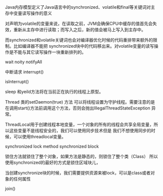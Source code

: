 Java内存模型定义了Java语言中的synchronized、volatile和final等关键词对主存中变量读写操作的意义

对声明为volatile的变量来说，在读取之前，JVM会确保CPU中缓存的值首先会失效，重新从主存中进行读取；而写入之后，新的值会被马上写入到主存中。

而synchronized和volatile关键词也会对编译器优化时候的代码重排带来额外的限制。比如编译器不能把 synchronized块中的代码移出来。对volatile变量的读写操作是不能与其它读写操作一块重新排列的。


wait noity notifyAll 

中断请求
interrupt()

isInterrupt()

sleep 和yeild方法将在当前正在执行的线程上原型。

Thread 类的setDaemon(true) 方法 可以将线程设置为守护线程。需要注意的是在调用start()方法前调用这个方法，否则会抛出IllegalThreadStateException 异常。


ThreadLocal用于创建线程本地变量，一个对象的所有的线程会共享全局变量，所以这些变量不是线程安全的，我们可以使用同步技术但是 我们不想使用同步的时候，可以使用threadlocal变量。


synchronized  lock method  synchronized block

锁住方法就锁住了整个对象，如果方法是静态的，则锁住了整个类（Class） 所以使用synchronized的最好的方式是锁住区域块儿，

当创建synchronize块的时候，我们需要提供资源来被lock，可以是class或者对象的任何属性


join()
